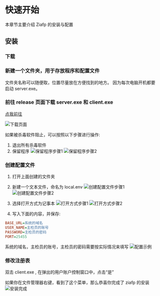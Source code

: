 # 快速开始

本章节主要介绍 Ziafp 的安装与配置

## 安装

### 下载

### 新建一个文件夹，用于存放程序和配置文件

文件夹名称可以随便取，位置尽量放在方便找到的地方。
因为每次电脑开机都要启动 server.exe。

### 前往 release 页面下载 server.exe 和 client.exe

[点我前往](https://github.com/initialencounter/Ziafp/releases/latest)

![下载页面](image.png)

如果被杀毒软件阻止，可以按照以下步骤进行操作:

1. 退出所有杀毒软件
2. 保留程序
   ![保留程序步骤1](image-1.png)
   ![保留程序步骤2](image-2.png)

### 创建配置文件

1. 打开上面创建的文件夹
2. 新建一个文本文件，命名为 local.env
   ![创建配置文件步骤1](image-3.png)
   ![创建配置文件步骤2](image-4.png)
3. 选择打开方式为记事本
   ![打开方式步骤1](image-5.png)
   ![打开方式步骤2](image-6.png)

4. 写入下面的内容，并保存:

```ini
BASE_URL=系统的域名
USER_NAME=主检员的账号
PASSWORD=主检员的密码
PORT=25455
```

系统的域名，主检员的账号，主检员的密码需要按实际情况来填写
![配置示例](image-7.png)

### 修改注册表

双击 client.exe , 在弹出的用户账户控制窗口中，点击“是”

如果你在文件管理器右键，看到了这个菜单，那么恭喜你完成了 ziafp 的安装
![安装完成](image-8.png)